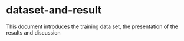 # dataset-and-result
This document introduces the training data set, the presentation of the results and discussion
